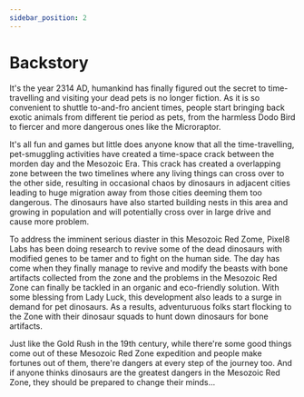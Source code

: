 ```yaml
---
sidebar_position: 2
---
```


# Backstory

It's the year 2314 AD, humankind has finally figured out the secret to time-travelling and visiting your dead pets is no longer fiction.
As it is so convenient to shuttle to-and-fro ancient times, people start bringing back exotic animals from different tie period as pets, from the harmless Dodo Bird to fiercer and more dangerous ones like the Microraptor.

It's all fun and games but little does anyone know that all the time-travelling, pet-smuggling activities have created a time-space crack between the morden day and the Mesozoic Era.
This crack has created a overlapping zone between the two timelines where any living things can cross over to the other side, resulting in occasional chaos by dinosaurs in adjacent cities leading to huge migration away from those cities deeming them too dangerous.
The dinosaurs have also started building nests in this area and growing in population and will potentially cross over in large drive and cause more problem.

To address the imminent serious diaster in this Mesozoic Red Zome, Pixel8 Labs has been doing research to revive some of the dead dinosaurs with modified genes to be tamer and to fight on the human side.
The day has come when they finally manage to revive and modify the beasts with bone artifacts collected from the zone and the problems in the Mesozoic Red Zone can finally be tackled in an organic and eco-friendly solution.
With some blessing from Lady Luck, this development also leads to a surge in demand for pet dinosaurs.
As a results, adventuruous folks start flocking to the Zone with their dinosaur squads to hunt down dinosaurs for bone artifacts.

Just like the Gold Rush in the 19th century, while there're some good things come out of these Mesozoic Red Zone expedition and people make fortunes out of them, there're dangers at every step of the journey too.
And if anyone thinks dinosaurs are the greatest dangers in the Mesozoic Red Zone, they should be prepared to change their minds...
